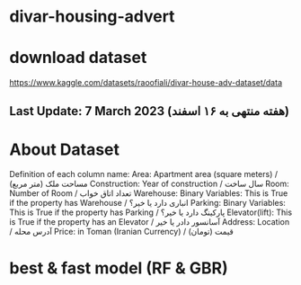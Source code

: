 # divar-housing-advert
# download dataset
https://www.kaggle.com/datasets/raoofiali/divar-house-adv-dataset/data

## Last Update: 7 March 2023 (هفته منتهی به ۱۶ اسفند)

# About Dataset
Definition of each column name:
Area: Apartment area (square meters) / مساحت ملک (متر مربع)
Construction: Year of construction / سال ساخت
Room: Number of Room / تعداد اتاق خواب
Warehouse: Binary Variables: This is True if the property has Warehouse / انباری دارد یا خیر؟
Parking: Binary Variables: This is True if the property has Parking / پارکینگ دارد یا خیر؟
Elevator(lift): This is True if the property has an Elevator / آسانسور دادر یا خیر
Address: Location / آدرس محله
Price: in Toman (Iranian Currency) / قیمت (تومان) 
# best & fast model (RF & GBR)
